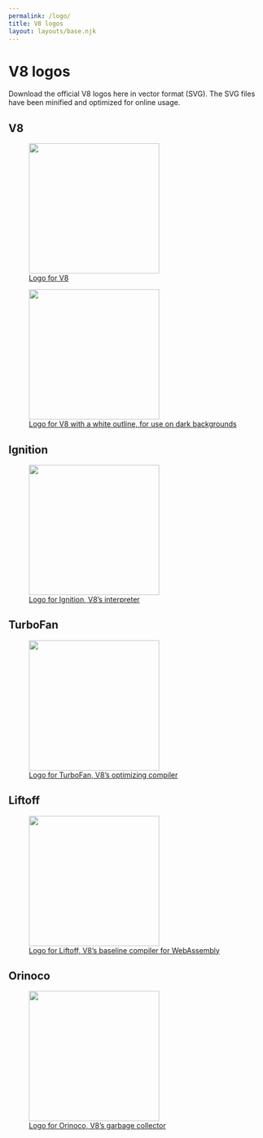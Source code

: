 ```yaml
---
permalink: /logo/
title: V8 logos
layout: layouts/base.njk
---
```

# V8 logos

Download the official V8 logos here in vector format (SVG). The SVG files have been minified and optimized for online usage.

## V8

<a href="/_img/v8.svg" class="logo-download" download>
  <figure>
    <img src="/_img/v8.svg" width="256" height="256" alt="">
    <figcaption>Logo for V8</figcaption>
  </figure>
</a>
<a href="/_img/v8-outline.svg" class="logo-download" download>
  <figure>
    <img src="/_img/v8-outline.svg" width="256" height="256" alt="">
    <figcaption>Logo for V8 with a white outline, for use on dark backgrounds</figcaption>
  </figure>
</a>

## Ignition

<a href="/_img/v8-ignition.svg" class="logo-download" download>
  <figure>
    <img src="/_img/v8-ignition.svg" width="256" height="256" alt="">
    <figcaption>Logo for Ignition, V8’s interpreter</figcaption>
  </figure>
</a>

## TurboFan

<a href="/_img/v8-turbofan.svg" class="logo-download" download>
  <figure>
    <img src="/_img/v8-turbofan.svg" width="256" height="256" alt="">
    <figcaption>Logo for TurboFan, V8’s optimizing compiler</figcaption>
  </figure>
</a>

## Liftoff

<a href="/_img/v8-liftoff.svg" class="logo-download" download>
  <figure>
    <img src="/_img/v8-liftoff.svg" width="256" height="256" alt="">
    <figcaption>Logo for Liftoff, V8’s baseline compiler for WebAssembly</figcaption>
  </figure>
</a>

## Orinoco

<a href="/_img/v8-orinoco.svg" class="logo-download" download>
  <figure>
    <img src="/_img/v8-orinoco.svg" width="256" height="256" alt="">
    <figcaption>Logo for Orinoco, V8’s garbage collector</figcaption>
  </figure>
</a>
